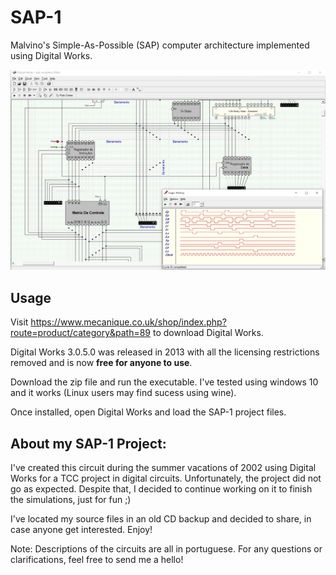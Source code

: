 # SAP-1

Malvino's Simple-As-Possible (SAP) computer architecture implemented using Digital Works.

![Screenshot Digital Works](/logo.png)

## Usage

Visit https://www.mecanique.co.uk/shop/index.php?route=product/category&path=89 to download Digital Works.

Digital Works 3.0.5.0 was released in 2013 with all the licensing restrictions removed and is now **free for anyone to use**.

Download the zip file and run the executable. I've tested using windows 10 and it works (Linux users may find sucess using wine).

Once installed, open Digital Works and load the SAP-1 project files.

## About my SAP-1 Project:

I've created this circuit during the summer vacations of 2002 using Digital Works for a TCC project in digital circuits. Unfortunately, the project did not go as expected. Despite that, I decided to continue working on it to finish the simulations, just for fun ;)

I've located my source files in an old CD backup and decided to share, in case anyone get interested. Enjoy!

Note: Descriptions of the circuits are all in portuguese.
For any questions or clarifications, feel free to send me a hello!
